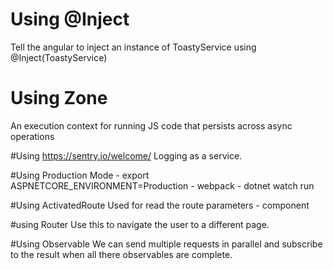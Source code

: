 
# Using @Inject
Tell the angular to inject an instance of ToastyService using @Inject(ToastyService)

# Using Zone
An execution context for running JS code that persists across async operations

#Using https://sentry.io/welcome/
Logging as a service. 

#Using Production Mode
    - export ASPNETCORE_ENVIRONMENT=Production
    - webpack
    - dotnet watch run

#Using ActivatedRoute 
Used for read the route parameters - component

#using Router
Use this to navigate the user to a different page.

#Using Observable
We can send multiple requests in parallel and subscribe to the result when all there observables are complete.